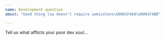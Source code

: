 ```yaml
---
name: Development question
about: "Good thing lua doesn’t require semicolons\U0001F468‍\U0001F4BB"

---
```


<!--

Issues are for bug reporting, feature requests and development questions only.
For general questions about how the bot works, please join our support group at https://t.me/gbgroups

Before opening a new issue, please make sure you went through the instructions in README.md.
Also please make a quick search to make sure someone haven't already asked the same question.

--> 

Tell us what afflicts your poor dev soul...
